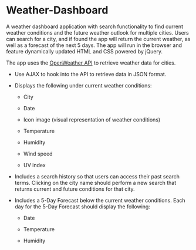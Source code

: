 # Weather-Dashboard

A weather dashboard application with search functionality to find current weather conditions and the future weather outlook for multiple cities. Users can search for a city, and if found the app will return the current weather, as well as a forecast of the next 5 days. The app will run in the browser and feature dynamically updated HTML and CSS powered by jQuery.

The app uses the [OpenWeather API](https://openweathermap.org/api) to retrieve weather data for cities.

* Use AJAX to hook into the API to retrieve data in JSON format.

* Displays the following under current weather conditions:

  * City

  * Date

  * Icon image (visual representation of weather conditions)

  * Temperature

  * Humidity

  * Wind speed

  * UV index

* Includes a search history so that users can access their past search terms. Clicking on the city name should perform a new search that returns current and future conditions for that city. 

* Includes a 5-Day Forecast below the current weather conditions. Each day for the 5-Day Forecast should display the following:

  * Date

  * Temperature

  * Humidity
